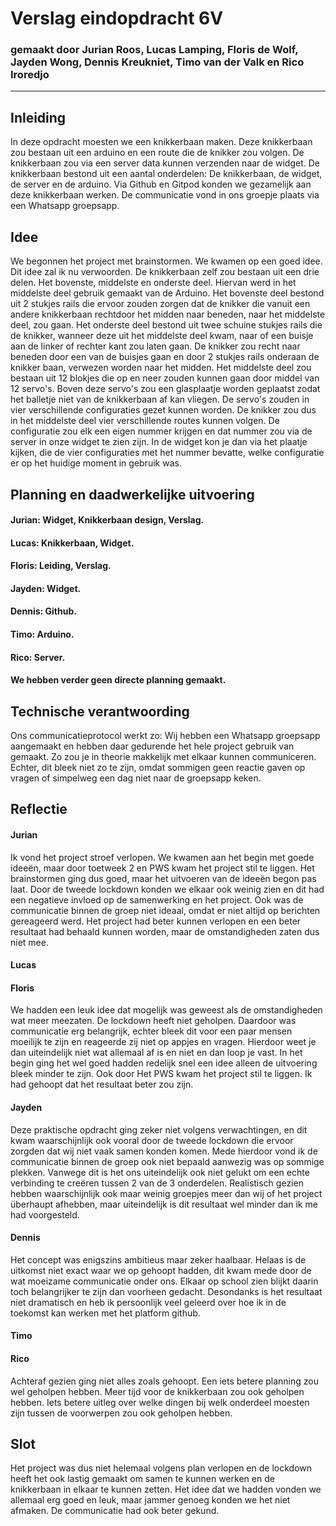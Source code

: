 # Verslag eindopdracht 6V
### gemaakt door Jurian Roos, Lucas Lamping, Floris de Wolf, Jayden Wong, Dennis Kreukniet, Timo van der Valk en Rico Iroredjo

---

## Inleiding
In deze opdracht moesten we een knikkerbaan maken. Deze knikkerbaan zou bestaan uit een arduino en een route die de knikker zou volgen. De knikkerbaan zou via een server data kunnen verzenden naar de widget. De knikkerbaan bestond uit een aantal onderdelen: De knikkerbaan, de widget, de server en de arduino. Via Github en Gitpod konden we gezamelijk aan deze knikkerbaan werken. De communicatie vond in ons groepje plaats via een Whatsapp groepsapp. 


## Idee
We begonnen het project met brainstormen. We kwamen op een goed idee. Dit idee zal ik nu verwoorden.
De knikkerbaan zelf zou bestaan uit een drie delen. Het bovenste, middelste en onderste deel. Hiervan werd in het middelste deel gebruik gemaakt van de Arduino. Het bovenste deel bestond uit 2 stukjes rails die ervoor zouden zorgen dat de knikker die vanuit een andere knikkerbaan rechtdoor het midden naar beneden, naar het middelste deel, zou gaan. Het onderste deel bestond uit twee schuine stukjes rails die de knikker, wanneer deze uit het middelste deel kwam, naar of een buisje aan de linker of rechter kant zou laten gaan. De knikker zou recht naar beneden door een van de buisjes gaan en door 2 stukjes rails onderaan de knikker baan, verwezen worden naar het midden.
Het middelste deel zou bestaan uit 12 blokjes die op en neer zouden kunnen gaan door middel van 12 servo's. Boven deze servo's zou een glasplaatje worden geplaatst zodat het balletje niet van de knikkerbaan af kan vliegen. De servo's zouden in vier verschillende configuraties gezet kunnen worden. De knikker zou dus in het middelste deel vier verschillende routes kunnen volgen. De configuratie zou elk een eigen nummer krijgen en dat nummer zou via de server in onze widget te zien zijn. In de widget kon je dan via het plaatje kijken, die de vier configuraties met het nummer bevatte, welke configuratie er op het huidige moment in gebruik was.


## Planning en daadwerkelijke uitvoering
#### Jurian: Widget, Knikkerbaan design, Verslag.
#### Lucas: Knikkerbaan, Widget.
#### Floris: Leiding, Verslag.
#### Jayden: Widget.
#### Dennis: Github.
#### Timo: Arduino.
#### Rico: Server.

#### We hebben verder geen directe planning gemaakt.


## Technische verantwoording
Ons communicatieprotocol werkt zo:
Wij hebben een Whatsapp groepsapp aangemaakt en hebben daar gedurende het hele project gebruik van gemaakt. Zo zou je in theorie makkelijk met elkaar kunnen communiceren. Echter, dit bleek niet zo te zijn, omdat sommigen geen reactie gaven op vragen of simpelweg een dag niet naar de groepsapp keken.


## Reflectie
#### Jurian
Ik vond het project stroef verlopen. We kwamen aan het begin met goede ideeën, maar door toetweek 2 en PWS kwam het project stil te liggen. Het brainstormen ging dus goed, maar het uitvoeren van de ideeën begon pas laat. Door de tweede lockdown konden we elkaar ook weinig zien en dit had een negatieve invloed op de samenwerking en het project. Ook was de communicatie binnen de groep niet ideaal, omdat er niet altijd op berichten gereageerd werd. Het project had beter kunnen verlopen en een beter resultaat had behaald kunnen worden, maar de omstandigheden zaten dus niet mee.

#### Lucas

#### Floris
We hadden een leuk idee dat mogelijk was geweest als de omstandigheden wat meer meezaten. De lockdown heeft niet geholpen. Daardoor was communicatie erg belangrijk, echter bleek dit voor een paar mensen moeilijk te zijn en reageerde zij niet op appjes en vragen. Hierdoor weet je dan uiteindelijk niet wat allemaal af is en niet en dan loop je vast. In het begin ging het wel goed hadden redelijk snel een idee alleen de uitvoering bleek minder te zijn. Ook door Het PWS kwam het project stil te liggen. Ik had gehoopt dat het resultaat beter zou zijn.

#### Jayden
Deze praktische opdracht ging zeker niet volgens verwachtingen, en dit kwam waarschijnlijk ook vooral door de tweede lockdown die ervoor zorgden dat wij niet vaak samen konden komen. Mede hierdoor vond ik de communicatie binnen de groep ook niet bepaald aanwezig was op sommige plekken. Vanwege dit is het ons uiteindelijk ook niet gelukt om een echte verbinding te creëren tussen 2 van de 3 onderdelen. Realistisch gezien hebben waarschijnlijk ook maar weinig groepjes meer dan wij of het project überhaupt afhebben, maar uiteindelijk is dit resultaat wel minder dan ik me had voorgesteld.

#### Dennis
Het concept was enigszins ambitieus maar zeker haalbaar. Helaas is de uitkomst niet exact waar we op gehoopt hadden, dit kwam mede door de wat moeizame communicatie onder ons. Elkaar op school zien blijkt daarin toch belangrijker te zijn dan voorheen gedacht. Desondanks is het resultaat niet dramatisch en heb ik persoonlijk veel geleerd over hoe ik in de toekomst kan werken met het platform github.

#### Timo

#### Rico
Achteraf gezien ging niet alles zoals gehoopt. Een iets betere planning zou wel geholpen hebben. Meer tijd voor de knikkerbaan zou ook geholpen hebben. Iets betere uitleg over welke dingen bij welk onderdeel moesten zijn tussen de voorwerpen zou ook geholpen hebben.


## Slot
Het project was dus niet helemaal volgens plan verlopen en de lockdown heeft het ook lastig gemaakt om samen te kunnen werken en de knikkerbaan in elkaar te kunnen zetten. Het idee dat we hadden vonden we allemaal erg goed en leuk, maar jammer genoeg konden we het niet afmaken. De communicatie had ook beter gekund.
